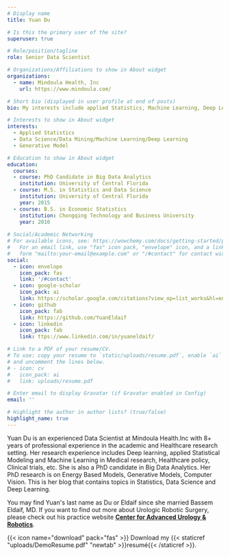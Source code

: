 ```yaml
---
# Display name
title: Yuan Du

# Is this the primary user of the site?
superuser: true

# Role/position/tagline
role: Senior Data Scientist

# Organizations/Affiliations to show in About widget
organizations:
  - name: Mindoula Health, Inc
    url: https://www.mindoula.com/

# Short bio (displayed in user profile at end of posts)
bio: My interests include applied Statistics, Machine Learning, Deep Learning and Healthcare.

# Interests to show in About widget
interests:
  - Applied Statistics
  - Data Science/Data Mining/Machine Learning/Deep Learning
  - Generative Model

# Education to show in About widget
education:
  courses:
  - course: PhD Candidate in Big Data Analytics
    institution: University of Central Florida
  - course: M.S. in Statistics and Data Science
    institution: University of Central Florida
    year: 2015
  - course: B.S. in Economic Statistics
    institution: Chongqing Technology and Business University
    year: 2010
    
# Social/Academic Networking
# For available icons, see: https://wowchemy.com/docs/getting-started/page-builder/#icons
#   For an email link, use "fas" icon pack, "envelope" icon, and a link in the
#   form "mailto:your-email@example.com" or "/#contact" for contact widget.
social:
  - icon: envelope
    icon_pack: fas
    link: '/#contact'
  - icon: google-scholar
    icon_pack: ai
    link: https://scholar.google.com/citations?view_op=list_works&hl=en&user=WXROPRYAAAAJ
  - icon: github
    icon_pack: fab
    link: https://github.com/YuanEldaif
  - icon: linkedin
    icon_pack: fab
    link: ttps://www.linkedin.com/in/yuaneldaif/  

# Link to a PDF of your resume/CV.
# To use: copy your resume to `static/uploads/resume.pdf`, enable `ai` icons in `params.toml`,
# and uncomment the lines below.
# - icon: cv
#   icon_pack: ai
#   link: uploads/resume.pdf

# Enter email to display Gravatar (if Gravatar enabled in Config)
email: ''

# Highlight the author in author lists? (true/false)
highlight_name: true
---
```


Yuan Du is an experienced Data Scientist at Mindoula Health.Inc with 8+ years of professional experience in the academic and Healthcare research setting. Her research experience includes Deep learning, applied Statistical Modeling and Machine Learning in  Medical research, Healthcare policy, Clinical trials, etc. She is also a PhD candidate in Big Data Analytics. Her PhD research is on Energy Based Models, Generative Models, Computer Vision. This is her blog that contains topics in Statistics, Data Science and Deep Learning. 

You may find Yuan's last name as Du or Eldaif since she married Bassem Eldaif, MD. If you want to find out more about Urologic Robotic Surgery, please check out his practice website [**Center for Advanced Urology & Robotics**](https://www.eldaifurology.com/).

{{< icon name="download" pack="fas" >}} Download my {{< staticref "uploads/DemoResume.pdf" "newtab" >}}resumé{{< /staticref >}}.
